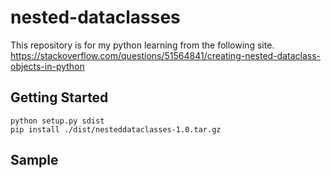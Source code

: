 # nested-dataclasses

This repository is for my python learning from the following site.
https://stackoverflow.com/questions/51564841/creating-nested-dataclass-objects-in-python

## Getting Started

```shell
python setup.py sdist
pip install ./dist/nesteddataclasses-1.0.tar.gz
```

## Sample


